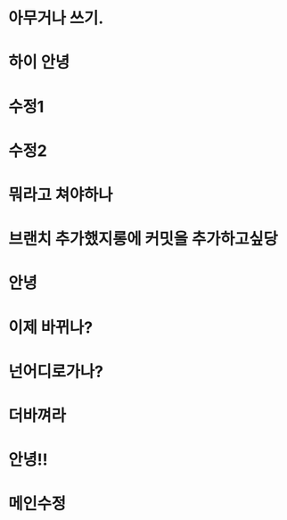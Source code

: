 # 아무거나 쓰기.
# 하이 안녕
# 수정1
# 수정2
# 뭐라고 쳐야하나
# 브랜치 추가했지롱에 커밋을 추가하고싶당
# 안녕
# 이제 바뀌나?
# 넌어디로가나?
# 더바껴라
# 안녕!!
# 메인수정